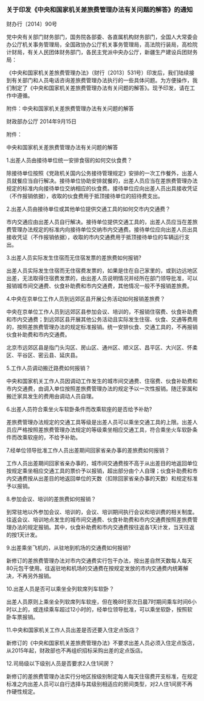 ###  关于印发《中央和国家机关差旅费管理办法有关问题的解答》的通知 

财办行〔2014〕90号

党中央有关部门财务部门，国务院各部委、各直属机构财务部门，全国人大常委会办公厅机关事务管理局，全国政协办公厅机关事务管理局，高法院行装局，高检院计财局，有关人民团体财务部门，各民主党派中央办公厅，新疆生产建设兵团财务局：

《中央和国家机关差旅费管理办法》（财行〔2013〕531号）印发后，我们陆续接到有关部门和人员电话咨询差旅费管理办法执行的一些具体问题。为方便操作，我们制定了《中央和国家机关差旅费管理办法有关问题的解答》。现予印发，请在工作中遵循。

附件：中央和国家机关差旅费管理办法有关问题的解答

财政部办公厅 2014年9月15日

附件：

 中央和国家机关差旅费管理办法有关问题的解答 

1.出差人员由接待单位统一安排食宿的如何交伙食费？

除接待单位按照《党政机关国内公务接待管理规定》安排的一次工作餐外，出差人员就餐应当自行解决。接待单位协助安排就餐的，出差人员应当在差旅费管理办法规定的标准内向接待单位交纳相应的伙食费。接待单位应向出差人员出具接收凭证（不作报销依据），收取的伙食费用于抵顶接待单位的招待费支出。

2.出差人员由接待单位或其他单位提供交通工具的如何交市内交通费？

市内交通应由出差人员自行解决。接待单位提供交通工具的，出差人员应当在差旅费管理办法规定的标准内向接待单位交纳市内交通费。接待单位应向出差人员出具接收凭证（不作报销依据），收取的市内交通费用于抵顶接待单位的车辆运行支出。

3.出差人员实际发生住宿而无住宿发票的差旅费如何报销?

出差人员实际发生住宿而无住宿费发票的，如果是住在自己家里的，或到边远地区出差，无法取得住宿费发票的，由出差人员说明情况并经所在部门领导批准，可以报销城市间交通费、伙食补助费和市内交通费，其他情况一般不予报销差旅费。

4.中央在京单位工作人员到远郊区县开展公务活动如何报销差旅费？

中央在京单位工作人员到远郊区县参加会议、培训的，不报销住宿费、伙食补助费和市内交通费；到远郊区县开展其他公务活动且实际发生住宿、伙食、交通等费用的，按照差旅费管理办法的规定标准报销。统一安排伙食、交通工具的，不再报销伙食补助费和市内交通费。

北京市远郊区县是指门头沟区、房山区、通州区、顺义区、昌平区、大兴区、怀柔区、平谷区、密云县、延庆县。

5.工作人员调动搬迁路费如何报销？

中央和国家机关工作人员因调动工作发生的城市间交通费、住宿费、伙食补助费和市内交通费，由调入单位按照差旅费管理办法的规定予以一次性报销。随迁家属和搬迁家具发生的费用由调动人员自理。

6.出差人员符合乘坐火车软卧条件而改乘软座的是否给予补助?

差旅费管理办法规定的交通工具等级是出差人员可以乘坐交通工具的上限。出差人员应严格按照差旅费管理办法规定的等级乘坐相应交通工具，符合乘坐火车软卧条件而改乘软座的，不给予补助。

7.经单位领导批准工作人员出差期间回家省亲办事的差旅费如何报销？

工作人员出差期间回家省亲办事的，城市间交通费按不高于从出差目的地返回单位按规定乘坐相应交通工具的票价予以报销，超出部分由个人自理；伙食补助费和市内交通费按从出差目的地返回单位的天数（扣除回家省亲办事的天数）和规定标准予以报销。

8.参加会议、培训的差旅费如何报销？

到常驻地以外参加会议、培训的，会议、培训期间执行会议和培训费的相关制度。往返会议、培训地点发生的城市间交通费、伙食补助费和市内交通费按照差旅费管理办法的规定报销。其中，伙食补助费和市内交通费按往返各1天计发，当天往返的按1天计发。

9.出差乘坐飞机的，从驻地到机场的交通费如何报销?

新修订的差旅费管理办法对市内交通费实行包干办法，按出差自然天数每人每天80元包干使用。往返驻地和机场的交通费在按规定发放的市内交通费内统筹解决，不再另外报销。

10.出差人员是否可以乘坐全列软席列车软卧？

出差人员原则上乘坐全列软席列车软座，但在晚8时至次日晨7时期间乘车时间6小时以上的，或连续乘车超过12小时的，经单位领导批准，可以乘坐软卧，按照软卧车票报销。

11.中央和国家机关工作人员出差是否还要入住定点饭店？

新修订的《中央和国家机关差旅费管理办法》不要求出差人员必须入住定点饭店，从2015年起，财政部也不再组织招标采购出差的定点饭店。

12.司局级以下级别人员是否要求2人住1间房？

新修订的差旅费管理办法实行分地区按级别制定每人每天住宿费开支标准，在规定标准之内出差人员可以自行选择与其级别相适应的房间类型，对2人住1间房不再作硬性规定。
